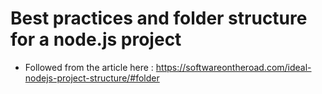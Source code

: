 # Best practices and folder structure for a node.js project

- Followed from the article here : https://softwareontheroad.com/ideal-nodejs-project-structure/#folder